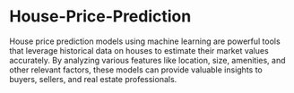 # House-Price-Prediction
House price prediction models using machine learning are powerful tools that leverage historical data on houses to estimate their market values accurately. By analyzing various features like location, size, amenities, and other relevant factors, these models can provide valuable insights to buyers, sellers, and real estate professionals.
